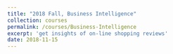 ```yaml
---
title: "2018 Fall, Business Intelligence"
collection: courses
permalink: /courses/Business-Intelligence
excerpt: 'get insights of on-line shopping reviews'
date: 2018-11-15
---
```








